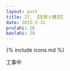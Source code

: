 ```yaml
---
layout: post
title: 27. 【性質と概念】
date: 2015-3-31
prulahi: 26
bavlahi: 28
---
```

{% include icons.md %}

工事中
